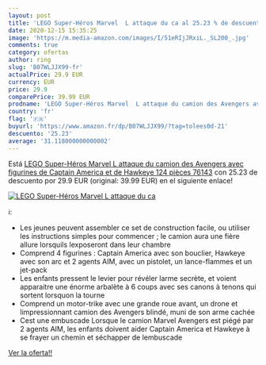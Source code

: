 ```yaml
---
layout: post
title: 'LEGO Super-Héros Marvel  L attaque du ca al 25.23 % de descuento'
date: 2020-12-15 15:35:25
image: 'https://m.media-amazon.com/images/I/51eRIjJRxiL._SL200_.jpg'
comments: true
category: ofertas
author: ring
slug: 'B07WLJJX99-fr'
actualPrice: 29.9 EUR
currency: EUR
price: 29.9
comparePrice: 39.99 EUR
prodname: 'LEGO Super-Héros Marvel  L attaque du camion des Avengers avec figurines de Captain America et de Hawkeye  124 pièces  76143'
country: 'fr'
flag: '🇫🇷'
buyurl: 'https://www.amazon.fr/dp/B07WLJJX99/?tag=tolees0d-21'
descuento: '25.23'
average: '31.118000000000002'
---
```


Está [LEGO Super-Héros Marvel  L attaque du camion des Avengers avec figurines de Captain America et de Hawkeye  124 pièces  76143](https://www.amazon.fr/dp/B07WLJJX99/?tag=tolees0d-21) con 25.23 de descuento por 29.9 EUR (original: 39.99 EUR) en el siguiente enlace!

[![LEGO Super-Héros Marvel  L attaque du ca](https://m.media-amazon.com/images/I/51eRIjJRxiL._SL200_.jpg)](https://www.amazon.fr/dp/B07WLJJX99/?tag=tolees0d-21)

ℹ️:

- Les jeunes peuvent assembler ce set de construction facile, ou utiliser les instructions simples pour commencer ; le camion aura une fière allure lorsquils lexposeront dans leur chambre
- Comprend 4 figurines : Captain America avec son bouclier, Hawkeye avec son arc et 2 agents AIM, avec un pistolet, un lance-flammes et un jet-pack
- Les enfants pressent le levier pour révéler larme secrète, et
voient apparaitre une énorme arbalète à 6 coups avec ses canons à tenons qui sortent lorsquon la tourne
- Comprend un motor-trike avec une grande roue avant, un drone et limpressionnant camion des Avengers blindé, muni de son arme cachée
- Cest une embuscade  Lorsque le camion Marvel Avengers est piégé par 2 agents AIM, les enfants doivent aider Captain America et Hawkeye à se frayer un chemin et séchapper de lembuscade

[Ver la oferta!!](https://www.amazon.fr/dp/B07WLJJX99/?tag=tolees0d-21)
